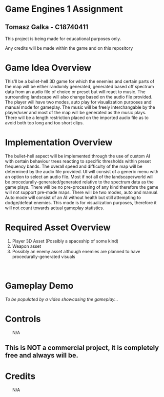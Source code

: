 <h1>Game Engines 1 Assignment</h1>
<h2>Tomasz Galka - C18740411</h2>

<p>This project is being made for educational purposes only.</p>
<p>Any credits will be made within the game and on this repository</p>

<h1>Game Idea Overview</h1>
<p>This'll be a bullet-hell 3D game for which the enemies and certain parts of the map will be either randomly generated, generated based off spectrum data from an audio file of choice or preset but will react to music. The surrounding landscape will also change based on the audio file provided. The player will have two modes, auto play for visualization purposes and manual mode for gameplay. The music will be freely interchangable by the player/user and most of the map will be generated as the music plays. There will be a length restriction placed on the imported audio file as to avoid both too long and too short clips.</p>

<h1>Implementation Overview</h1>
<p>The bullet-hell aspect will be implemented through the use of custom AI with certain behaviour trees reacting to specific thresholds within preset frequency bands. The overall speed and difficulty of the map will be determined by the audio file provided. UI will consist of a generic menu with an option to select an audio file. Most if not all of the landscape/world will be procedurally-generated/generated relative to the spectrum data as the game plays. There will be no pre-processing of any kind therefore the game will not support pre-made maps. There will be two modes, auto and manual. Auto mode will consist of an AI without health but still attempting to dodge/defeat enemies. This mode is for visualization purposes, therefore it will not count towards actual gameplay statistics.</p>

<h1>Required Asset Overview</h1>
<ol>
 <li>Player 3D Asset (Possibly a spaceship of some kind)</li>
 <li>Weapon asset</li>
 <li>Possibly an enemy asset although enemies are planned to have procedurally-generated visuals</li>
</ol>
&nbsp;&nbsp;

<h1>Gameplay Demo</h1>
<i>To be populated by a video showcasing the gameplay...</i>

<h1>Controls</h1>
<ul>
 N/A
</ul>

<h2>This is <b>NOT</b> a commercial project, it is completely free and always will be.</h2>
<h1>Credits</h1>
<ul>
 N/A
</ul>
